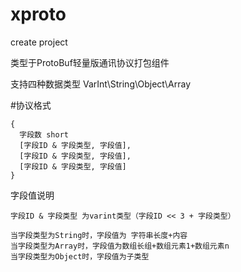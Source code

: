 # xproto
create project

类型于ProtoBuf轻量版通讯协议打包组件

支持四种数据类型 VarInt\String\Object\Array

#协议格式
```
{
  字段数 short
  [字段ID & 字段类型, 字段值],
  [字段ID & 字段类型, 字段值],
  [字段ID & 字段类型, 字段值]
}
```
字段值说明
```
字段ID & 字段类型 为varint类型（字段ID << 3 + 字段类型） 

当字段类型为String时，字段值为 字符串长度+内容
当字段类型为Array时，字段值为数组长组+数组元素1+数组元素n
当字段类型为Object时，字段值为子类型
```

